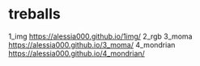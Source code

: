 # treballs
1_img https://alessia000.github.io/1img/
2_rgb
3_moma https://alessia000.github.io/3_moma/
4_mondrian https://alessia000.github.io/4_mondrian/
